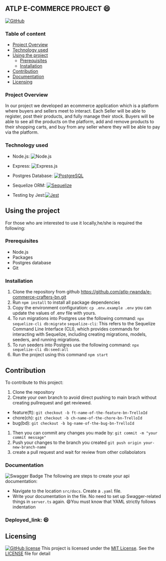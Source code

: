 ## ATLP E-COMMERCE PROJECT :smile:
[![GitHub](https://badgen.net/badge/icon/github?icon=github&label)](https://github.com)
### Table of content
  - [Project Overview](#project-overview)
  - [Technology used](#technology-used)
- [Using the project](#using-the-project)
  - [Prerequisites](#prerequisites)
  - [Installation](#installation)
- [Contribution](#contribution)
- [Documentation](#Documentation)
- [Licensing](#licensing)
### Project Overview

In our project we developed an ecommerce application which is a platform where buyers and sellers meet to interact. Each Seller will be able to register, post their products, and fully manage their stock. Buyers will be able to see all the products on the platform, add and remove products to their shopping carts, and buy from any seller where they will be able to pay via the platform.

### Technology used 

* Node.js: ![Node.js](https://img.shields.io/badge/-Node.js-000000?style=flat&logo=node.js)
  
* Express: ![Express.js](https://img.shields.io/badge/express.js-%23404d59.svg?logo=express&logoColor=%2361DAFB&style=for-the-badge)
  
* Postgres Database: [![PostgreSQL](https://img.shields.io/badge/database-PostgreSQL-blue)](https://www.postgresql.org/)
  
* Sequelize ORM: [![Sequelize](https://img.shields.io/badge/ORM-Sequelize-orange)](https://sequelize.org/)
  
* Testing by Jest:[![Jest](https://img.shields.io/badge/testing-Jest-red)](https://jestjs.io/)


## Using the project

  For those who are interested to use it locally,he/she is required the following:

### Prerequisites

- Node.js
- Packages
- Postgres database
- Git

### Installation

1. Clone the repository from github https://github.com/atlp-rwanda/e-commerce-crafters-bn.git
2. Run `npm install` to install all package dependencies
3. Copy the environment configuration:
    `cp .env.example .env`
     you can update the values of .env file with yours.
3. To run migrations into Postgres use the following command:
   `npx sequelize-cli db:migrate`
    `sequelize-cli`: This refers to the Sequelize Command Line Interface (CLI), which provides commands for interacting with Sequelize, including creating migrations, models, seeders, and running migrations.
4. To run seeders into Postgres use the following command:
   `npx sequelize-cli db:seed:all`
5. Run the project using this command `npm start`

## Contribution

To contribute to this project:

1. Clone the repository
2. Create your own branch to avoid direct pushing to main brach without creating pullrequest and get reviewed.

- feature(ft): `git checkout -b ft-name-of-the-feature-bn-TrelloId`
- chore(ch): `git checkout -b ch-name-of-the-chore-bn-TrelloId `
- bug(bd): `git checkout -b bg-name-of-the-bug-bn-TrelloId `


1. Then you can commit any changes you made by: `git commit -m "your commit message"`
2. Push your changes to the branch you created `git push origin your-new-branch-name`
3. create a pull request and wait for review from other collabolators
###  Documentation 
![Swagger Badge](https://img.shields.io/badge/Swagger-85EA2D?logo=swagger&logoColor=000&style=for-the-badge)
The following are steps to create your api documentation:
- Navigate to the location `src/docs`.
Create a `.yaml` file.
- Write your documentation in the file.
 No need to set up Swagger-related things in `server.ts` again.
 :smile:You must know that YAML strictly follows indentation
### Deployed_link: :smile:
## Licensing
[![GitHub license](https://img.shields.io/github/license/Naereen/StrapDown.js.svg)](https://github.com/Naereen/StrapDown.js/blob/master/LICENSE)
This project is licensed under the [MIT License](https://opensource.org/licenses/MIT). See the [LICENSE](LICENSE) file for detail


